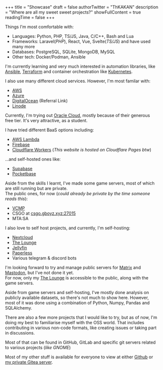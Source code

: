 +++
title = "Showcase"
draft = false
authorTwitter = "ThKAKAN"
description = "Where are all my sweet sweet projects?"
showFullContent = true
readingTime = false
+++

Things I'm most comfortable with:
 - Languages: Python, PHP, TS/JS, Java, C/C++, Bash and Lua
 - Frameworks: Laravel(_PHP_), React, Vue, Svelte(_TS/JS_) and have used many more
 - Databases: PostgreSQL, SQLite, MongoDB, MySQL
 - Other tech: Docker/Podman, Ansible

I'm currently learning and very much interested in automation libraries, like [Ansible](https://www.ansible.com/), [Terraform](https://www.terraform.io/) and container orchestration like [Kubernetes](https://kubernetes.io/).

I also use many different cloud services. However, I'm most familar with:
 - [AWS](https://aws.amazon.com/)
 - [Azure](https://azure.microsoft.com/en-us/)
 - [DigitalOcean](https://m.do.co/c/257cf65ea05c) (Referral Link)
 - [Linode]()

Currently, I'm trying out [Oracle Cloud](https://cloud.oracle.com/), mostly because of their generous free tier. It's very attractive, as a student.

I have tried different BaaS options including:
 - [AWS Lambda](https://aws.amazon.com/lambda/)
 - [Firebase](https://firebase.google.com/)
 - [Cloudflare Workers](https://workers.cloudflare.com/) (_This website is hosted on Cloudflare Pages btw_)

...and self-hosted ones like:
 - [Supabase](https://supabase.com/)
 - [Pocketbase](https://pocketbase.io/)


Aside from the skills I learnt, I've made some game servers, most of which are still running but are private.  
The public ones, for now (_could already be private by the time someone reads this_):
  - [VCMP](vcmp://vcmp.gboyz.xyz:8192)
  - CSGO at [csgo.gboyz.xyz:27015](csgo.gboyz.xyz:27015)
  - MTA:SA

I also love to self host projects, and currently, I'm self-hosting:
  - [Nextcloud](https://nextcloud.com/)
  - [The Lounge](https://thelounge.chat/)
  - [Jellyfin](https://jellyfin.org/)
  - [Paperless](https://paperless-ng.readthedocs.io/en/latest/)
  - Various telegram & discord bots

I'm looking forward to try and manage public servers for [Matrix](https://matrix.org/) and [Mastodon](https://joinmastodon.org/), but I've not done it yet.  
For now, only my [The Lounge](https://irc.kakan.omg.lol) is accessible to the public, along with the game servers.  

Aside from game servers and self-hosting, I've mostly done analysis on publicly available datasets, so there's not much to show here. However, most of it was done using a combination of Python, Numpy, Pandas and SQLAlchemy.  

There are also a few more projects that I would like to try, but as of now, I'm doing my best to familiarise myself with the OSS world. 
That includes contributing in various non-code formats, like creating issues or taking part in discussions.  

Most of that can be found in GitHub, GitLab and specific git servers related to various projects (_like GNOME_)

Most of my other stuff is available for everyone to view at either [Github](https://github.com/theKAKAN) or [my private Gitea server](https://git.kakan.omg.lol).